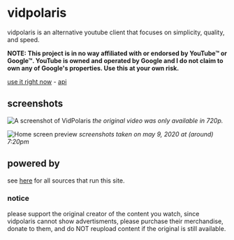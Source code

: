 # vidpolaris
vidpolaris is an alternative youtube client that focuses on simplicity, quality, and speed.

**NOTE: This project is in no way affiliated with or endorsed by YouTube™ or Google™. YouTube is owned and operated by Google and I do not claim to own any of Google's properties. Use this at your own risk.**

[use it right now](https://n0rmancodes.github.io/vidpolaris) - [api](https://github.com/n0rmancodes/vidpolarisAPI)

## screenshots
![A screenshot of VidPolaris](https://i.ibb.co/RjmP5wZ/image.png)
*the original video was only available in 720p.*

![Home screen preview](https://i.ibb.co/0tKk2hS/image.png)
*screenshots taken on may 9, 2020 at (around) 7:20pm*

## powered by
see [here](https://github.com/n0rmancodes/vidpolarisAPI/blob/master/README.md#sources) for all sources that run this site.

### notice
please support the original creator of the content you watch, since vidpolaris cannot show advertisments, please purchase their merchandise, donate to them, and do NOT reupload content if the original is still available.
